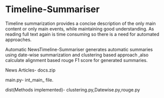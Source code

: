# Timeline-Summariser

Timeline summarization provides a concise description of the only main content or only main events, while maintaining good understanding. As reading full text again is time consuming so there is a need for automated approaches. 

Automatic NewsTimeline-Summariser generates automatic summaries using date-wise summarization and clustering based approach ,also calculate alignment based rouge F1 score for generated summaries.

News Articles- docs.zip

main.py- int_main_ file. 

dist(Methods implemented)- clustering.py,Datewise.py,rouge.py
